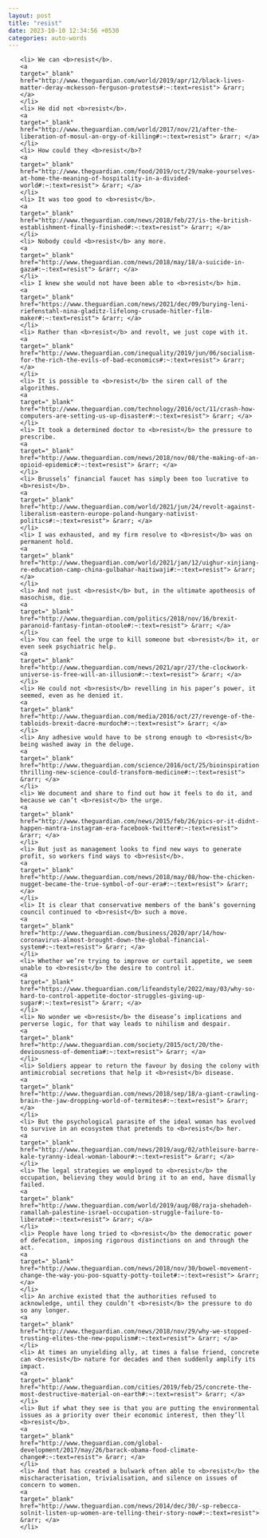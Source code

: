 ```yaml
---
layout: post
title: "resist"
date: 2023-10-10 12:34:56 +0530
categories: auto-words
---
```

<ol>

    <li> We can <b>resist</b>.
    <a 
    target="_blank" 
    href="http://www.theguardian.com/world/2019/apr/12/black-lives-matter-deray-mckesson-ferguson-protests#:~:text=resist"> &rarr; </a>
    </li>
    <li> He did not <b>resist</b>.
    <a 
    target="_blank" 
    href="http://www.theguardian.com/world/2017/nov/21/after-the-liberation-of-mosul-an-orgy-of-killing#:~:text=resist"> &rarr; </a>
    </li>
    <li> How could they <b>resist</b>?
    <a 
    target="_blank" 
    href="http://www.theguardian.com/food/2019/oct/29/make-yourselves-at-home-the-meaning-of-hospitality-in-a-divided-world#:~:text=resist"> &rarr; </a>
    </li>
    <li> It was too good to <b>resist</b>.
    <a 
    target="_blank" 
    href="http://www.theguardian.com/news/2018/feb/27/is-the-british-establishment-finally-finished#:~:text=resist"> &rarr; </a>
    </li>
    <li> Nobody could <b>resist</b> any more.
    <a 
    target="_blank" 
    href="http://www.theguardian.com/news/2018/may/18/a-suicide-in-gaza#:~:text=resist"> &rarr; </a>
    </li>
    <li> I knew she would not have been able to <b>resist</b> him.
    <a 
    target="_blank" 
    href="https://www.theguardian.com/news/2021/dec/09/burying-leni-riefenstahl-nina-gladitz-lifelong-crusade-hitler-film-maker#:~:text=resist"> &rarr; </a>
    </li>
    <li> Rather than <b>resist</b> and revolt, we just cope with it.
    <a 
    target="_blank" 
    href="http://www.theguardian.com/inequality/2019/jun/06/socialism-for-the-rich-the-evils-of-bad-economics#:~:text=resist"> &rarr; </a>
    </li>
    <li> It is possible to <b>resist</b> the siren call of the algorithms.
    <a 
    target="_blank" 
    href="http://www.theguardian.com/technology/2016/oct/11/crash-how-computers-are-setting-us-up-disaster#:~:text=resist"> &rarr; </a>
    </li>
    <li> It took a determined doctor to <b>resist</b> the pressure to prescribe.
    <a 
    target="_blank" 
    href="http://www.theguardian.com/news/2018/nov/08/the-making-of-an-opioid-epidemic#:~:text=resist"> &rarr; </a>
    </li>
    <li> Brussels’ financial faucet has simply been too lucrative to <b>resist</b>.
    <a 
    target="_blank" 
    href="http://www.theguardian.com/world/2021/jun/24/revolt-against-liberalism-eastern-europe-poland-hungary-nativist-politics#:~:text=resist"> &rarr; </a>
    </li>
    <li> I was exhausted, and my firm resolve to <b>resist</b> was on permanent hold.
    <a 
    target="_blank" 
    href="http://www.theguardian.com/world/2021/jan/12/uighur-xinjiang-re-education-camp-china-gulbahar-haitiwaji#:~:text=resist"> &rarr; </a>
    </li>
    <li> And not just <b>resist</b> but, in the ultimate apotheosis of masochism, die.
    <a 
    target="_blank" 
    href="http://www.theguardian.com/politics/2018/nov/16/brexit-paranoid-fantasy-fintan-otoole#:~:text=resist"> &rarr; </a>
    </li>
    <li> You can feel the urge to kill someone but <b>resist</b> it, or even seek psychiatric help.
    <a 
    target="_blank" 
    href="http://www.theguardian.com/news/2021/apr/27/the-clockwork-universe-is-free-will-an-illusion#:~:text=resist"> &rarr; </a>
    </li>
    <li> He could not <b>resist</b> revelling in his paper’s power, it seemed, even as he denied it.
    <a 
    target="_blank" 
    href="http://www.theguardian.com/media/2016/oct/27/revenge-of-the-tabloids-brexit-dacre-murdoch#:~:text=resist"> &rarr; </a>
    </li>
    <li> Any adhesive would have to be strong enough to <b>resist</b> being washed away in the deluge.
    <a 
    target="_blank" 
    href="http://www.theguardian.com/science/2016/oct/25/bioinspiration-thrilling-new-science-could-transform-medicine#:~:text=resist"> &rarr; </a>
    </li>
    <li> We document and share to find out how it feels to do it, and because we can’t <b>resist</b> the urge.
    <a 
    target="_blank" 
    href="http://www.theguardian.com/news/2015/feb/26/pics-or-it-didnt-happen-mantra-instagram-era-facebook-twitter#:~:text=resist"> &rarr; </a>
    </li>
    <li> But just as management looks to find new ways to generate profit, so workers find ways to <b>resist</b>.
    <a 
    target="_blank" 
    href="http://www.theguardian.com/news/2018/may/08/how-the-chicken-nugget-became-the-true-symbol-of-our-era#:~:text=resist"> &rarr; </a>
    </li>
    <li> It is clear that conservative members of the bank’s governing council continued to <b>resist</b> such a move.
    <a 
    target="_blank" 
    href="http://www.theguardian.com/business/2020/apr/14/how-coronavirus-almost-brought-down-the-global-financial-system#:~:text=resist"> &rarr; </a>
    </li>
    <li> Whether we’re trying to improve or curtail appetite, we seem unable to <b>resist</b> the desire to control it.
    <a 
    target="_blank" 
    href="https://www.theguardian.com/lifeandstyle/2022/may/03/why-so-hard-to-control-appetite-doctor-struggles-giving-up-sugar#:~:text=resist"> &rarr; </a>
    </li>
    <li> No wonder we <b>resist</b> the disease’s implications and perverse logic, for that way leads to nihilism and despair.
    <a 
    target="_blank" 
    href="http://www.theguardian.com/society/2015/oct/20/the-deviousness-of-dementia#:~:text=resist"> &rarr; </a>
    </li>
    <li> Soldiers appear to return the favour by dosing the colony with antimicrobial secretions that help it <b>resist</b> disease.
    <a 
    target="_blank" 
    href="http://www.theguardian.com/news/2018/sep/18/a-giant-crawling-brain-the-jaw-dropping-world-of-termites#:~:text=resist"> &rarr; </a>
    </li>
    <li> But the psychological parasite of the ideal woman has evolved to survive in an ecosystem that pretends to <b>resist</b> her.
    <a 
    target="_blank" 
    href="http://www.theguardian.com/news/2019/aug/02/athleisure-barre-kale-tyranny-ideal-woman-labour#:~:text=resist"> &rarr; </a>
    </li>
    <li> The legal strategies we employed to <b>resist</b> the occupation, believing they would bring it to an end, have dismally failed.
    <a 
    target="_blank" 
    href="http://www.theguardian.com/world/2019/aug/08/raja-shehadeh-ramallah-palestine-israel-occupation-struggle-failure-to-liberate#:~:text=resist"> &rarr; </a>
    </li>
    <li> People have long tried to <b>resist</b> the democratic power of defecation, imposing rigorous distinctions on and through the act.
    <a 
    target="_blank" 
    href="http://www.theguardian.com/news/2018/nov/30/bowel-movement-change-the-way-you-poo-squatty-potty-toilet#:~:text=resist"> &rarr; </a>
    </li>
    <li> An archive existed that the authorities refused to acknowledge, until they couldn’t <b>resist</b> the pressure to do so any longer.
    <a 
    target="_blank" 
    href="http://www.theguardian.com/news/2018/nov/29/why-we-stopped-trusting-elites-the-new-populism#:~:text=resist"> &rarr; </a>
    </li>
    <li> At times an unyielding ally, at times a false friend, concrete can <b>resist</b> nature for decades and then suddenly amplify its impact.
    <a 
    target="_blank" 
    href="http://www.theguardian.com/cities/2019/feb/25/concrete-the-most-destructive-material-on-earth#:~:text=resist"> &rarr; </a>
    </li>
    <li> But if what they see is that you are putting the environmental issues as a priority over their economic interest, then they’ll <b>resist</b>.
    <a 
    target="_blank" 
    href="http://www.theguardian.com/global-development/2017/may/26/barack-obama-food-climate-change#:~:text=resist"> &rarr; </a>
    </li>
    <li> And that has created a bulwark often able to <b>resist</b> the mischaracterisation, trivialisation, and silence on issues of concern to women.
    <a 
    target="_blank" 
    href="http://www.theguardian.com/news/2014/dec/30/-sp-rebecca-solnit-listen-up-women-are-telling-their-story-now#:~:text=resist"> &rarr; </a>
    </li>